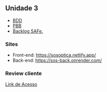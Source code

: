 ## Unidade 3

- [BDD](/2023.1-SOSOptica/BDD/)
- [PBB](/2023.1-SOSOptica/PBB/)
- [Backlog SAFe.](/2023.1-SOSOptica/BacklogSAFe/)

### Sites

- Front-end: <https://sosoptica.netlify.app/>
- Back-end: <https://sos-back.onrender.com/>

### Review cliente

[Link de Acesso](https://www.youtube.com/watch?v=eFFUWe-W2lU)

